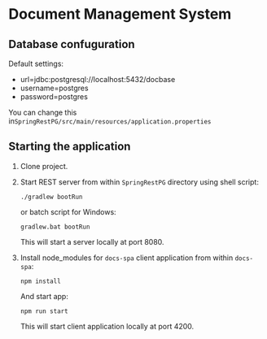 # Document Management System

## Database confuguration

Default settings:
 - url=jdbc:postgresql://localhost:5432/docbase
 - username=postgres
 - password=postgres
 
You can change this in`SpringRestPG/src/main/resources/application.properties`

## Starting the application

1. Clone project.
2. Start REST server from within `SpringRestPG` directory using shell script:

       ./gradlew bootRun

    or batch script for Windows:

       gradlew.bat bootRun

    This will start a server locally at port 8080.

3. Install node_modules for `docs-spa` client application from within `docs-spa`:

       npm install

    And start app:

       npm run start

    This will start client application locally at port 4200.
